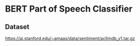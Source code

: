 # BERT Part of Speech Classifier

## Dataset
https://ai.stanford.edu/~amaas/data/sentiment/aclImdb_v1.tar.gz